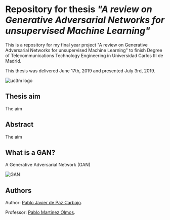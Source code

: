 # Repository for thesis _"A review on Generative Adversarial Networks for unsupervised Machine Learning"_

This is a repository for my final year project "A review on Generative Adversarial Networks for unsupervised Machine Learning" to finish Degree of Telecommunications Technology Engineering in Universidad Carlos III de Madrid. 

This thesis was delivered June 17th, 2019 and presented July 3rd, 2019.

![uc3m logo](http://ocw.uc3m.es/periodismo/empresa-informativa/imagenes/logo_uc3m.jpg)



## Thesis aim 

The aim



## Abstract

The aim



## What is a GAN?

A Generative Adversarial Network (GAN)

![GAN](https://www.kdnuggets.com/wp-content/uploads/generative-adversarial-network.png)



## Authors 

Author: [Pablo Javier de Paz Carbajo](https://www.linkedin.com/in/pablodepaz/).

Professor: [Pablo Martinez Olmos](http://www.tsc.uc3m.es/profile.php?uid=olmos).
